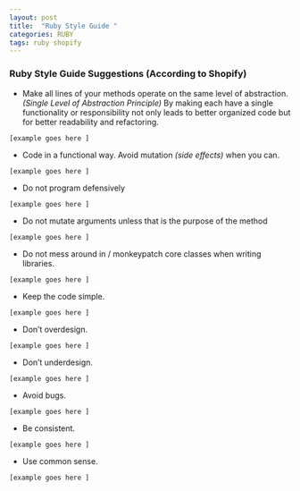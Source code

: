 ```yaml
---
layout: post
title:  "Ruby Style Guide "
categories: RUBY
tags: ruby shopify
---
```


### Ruby Style Guide Suggestions (According to Shopify)

*  Make all lines of your methods operate on the same level of abstraction. *(Single Level of Abstraction Principle)*
  By making each have a single functionality or responsibility not only leads to better organized code but for better readability and refactoring.
  
  ```
  [example goes here ]
  ```
* Code in a functional way. Avoid mutation *(side effects)* when you can.
```
[example goes here ]
```

* Do not program defensively
```
[example goes here ]
```

* Do not mutate arguments unless that is the purpose of the method
```
[example goes here ]
```


* Do not mess around in / monkeypatch core classes when writing libraries.
```
[example goes here ]
```

* Keep the code simple.
```
[example goes here ]
```

* Don’t overdesign.
```
[example goes here ]
```

* Don’t underdesign.
```
[example goes here ]
```

* Avoid bugs.
```
[example goes here ]
```

* Be consistent.
```
[example goes here ]
```

* Use common sense.
```
[example goes here ]
```
